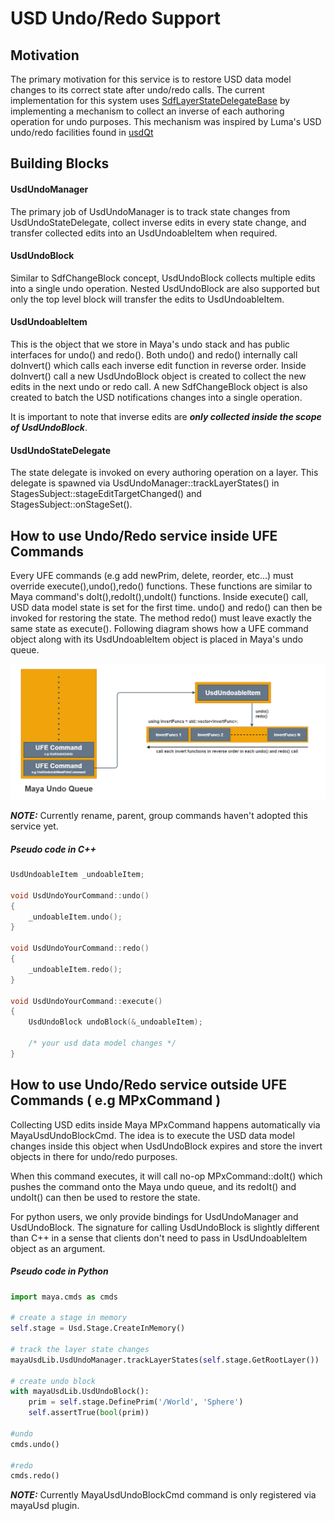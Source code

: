 # USD Undo/Redo Support

## Motivation

The primary motivation for this service is to restore USD data model changes to its correct state after undo/redo calls. The current implementation for this system uses [SdfLayerStateDelegateBase](https://graphics.pixar.com/usd/docs/api/class_sdf_layer_state_delegate_base.html#details) by implementing a mechanism to collect an inverse of each authoring operation for undo purposes. This mechanism was inspired by Luma's USD undo/redo facilities found in [usdQt](https://github.com/LumaPictures/usd-qt) 

## Building Blocks

#### UsdUndoManager

The primary job of UsdUndoManager is to track state changes from UsdUndoStateDelegate, collect inverse edits in every state change, and transfer collected edits into an UsdUndoableItem when required.

#### UsdUndoBlock

Similar to SdfChangeBlock concept, UsdUndoBlock collects multiple edits into a single undo operation.
Nested UsdUndoBlock are also supported but only the top level block will transfer the edits to UsdUndoableItem.

#### UsdUndoableItem

This is the object that we store in Maya's undo stack and has public interfaces for undo() and redo(). 
Both undo() and redo() internally call doInvert() which calls each inverse edit function in reverse order. Inside doInvert() call a new UsdUndoBlock object is created to collect the new edits in the next undo or redo call. A new SdfChangeBlock object is also created to batch the USD notifications changes into a single operation.

It is important to note that inverse edits are ***only collected inside the scope of UsdUndoBlock***.

#### UsdUndoStateDelegate

The state delegate is invoked on every authoring operation on a layer. This delegate is spawned via UsdUndoManager::trackLayerStates() in StagesSubject::stageEditTargetChanged() and StagesSubject::onStageSet().

## How to use Undo/Redo service inside UFE Commands

Every UFE commands (e.g add newPrim, delete, reorder, etc...) must override execute(),undo(),redo() functions.
These functions are similar to Maya command's doIt(),redoIt(),undoIt() functions. Inside execute() call, USD data model state is set for the first time. undo() and redo() can then be invoked for restoring the state. The method redo() must leave exactly the same state as execute(). Following diagram shows how a UFE command object along with its UsdUndoableItem object is placed in Maya's undo queue.

![](../../../doc/images/ufe_commands.png) 

***NOTE:*** Currently rename, parent, group commands haven't adopted this service yet.

##### Pseudo code in C++
``` cpp
UsdUndoableItem _undoableItem;

void UsdUndoYourCommand::undo() 
{
    _undoableItem.undo();
}

void UsdUndoYourCommand::redo()
{
    _undoableItem.redo();
}

void UsdUndoYourCommand::execute()
{
    UsdUndoBlock undoBlock(&_undoableItem);
    
    /* your usd data model changes */
}
```

## How to use Undo/Redo service outside UFE Commands ( e.g MPxCommand )

Collecting USD edits inside Maya MPxCommand happens automatically via MayaUsdUndoBlockCmd. The idea is to execute the USD data model changes inside this object when UsdUndoBlock expires and store the invert objects in there for undo/redo purposes.

When this command executes, it will call no-op MPxCommand::doIt() which pushes the command onto the Maya undo queue, and its redoIt() and undoIt() can then be used to restore the state.

For python users, we only provide bindings for UsdUndoManager and UsdUndoBlock. The signature for calling UsdUndoBlock is slightly different than C++ in a sense that clients don't need to pass in UsdUndoableItem object as an argument.


##### Pseudo code in Python
``` python
import maya.cmds as cmds

# create a stage in memory
self.stage = Usd.Stage.CreateInMemory()

# track the layer state changes
mayaUsdLib.UsdUndoManager.trackLayerStates(self.stage.GetRootLayer())

# create undo block
with mayaUsdLib.UsdUndoBlock():
    prim = self.stage.DefinePrim('/World', 'Sphere')
    self.assertTrue(bool(prim))

#undo
cmds.undo()

#redo
cmds.redo()

```

***NOTE:*** Currently MayaUsdUndoBlockCmd command is only registered via mayaUsd plugin.